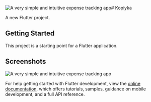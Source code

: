 ![A very simple and intuitive expense tracking app](https://github.com/user-attachments/assets/f0144233-6db5-4484-b450-836d0181a0fc)# Kopiyka

A new Flutter project.

## Getting Started

This project is a starting point for a Flutter application.

## Screenshots
![A very simple and intuitive expense tracking app](https://github.com/user-attachments/assets/7974df84-d281-4c71-824e-4ba64e1d4313)

For help getting started with Flutter development, view the
[online documentation](https://docs.flutter.dev/), which offers tutorials,
samples, guidance on mobile development, and a full API reference.
